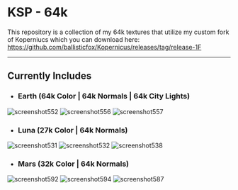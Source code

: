 # KSP - 64k
This repository is a collection of my 64k textures that utilize my custom fork of Koperniucs which you can download here: https://github.com/ballisticfox/Kopernicus/releases/tag/release-1F





---
## Currently Includes
- ### Earth (64k Color | 64k Normals | 64k City Lights)
![screenshot552](https://github.com/ballisticfox/KSP-64k/assets/77298148/47047e9e-141f-45e0-9114-05a595412c18)
![screenshot556](https://github.com/ballisticfox/KSP-64k/assets/77298148/971b971b-598f-44ab-ac75-7bdc912de213)
![screenshot557](https://github.com/ballisticfox/KSP-64k/assets/77298148/bee42dc9-dea5-4e42-b02d-6b5ec9393403)

- ### Luna (27k Color | 64k Normals)
![screenshot531](https://github.com/ballisticfox/KSP-64k/assets/77298148/0dac0633-d05e-41c9-83d8-b2ee0516a6f1)
![screenshot532](https://github.com/ballisticfox/KSP-64k/assets/77298148/011b0ac0-d742-4e0a-960f-f82739489f60)
![screenshot538](https://github.com/ballisticfox/KSP-64k/assets/77298148/e47e9ed4-18b5-44b4-9e52-07ab732ffcc2)

- ### Mars (32k Color | 64k Normals)
![screenshot592](https://github.com/ballisticfox/KSP-64k/assets/77298148/dac0cc03-99c5-400a-947c-c7062ef7017e)
![screenshot594](https://github.com/ballisticfox/KSP-64k/assets/77298148/17a100f0-828d-4225-99d1-37e29e46dd4f)
![screenshot587](https://github.com/ballisticfox/KSP-64k/assets/77298148/60ee1329-67bc-4bce-ba18-da100c638758)
